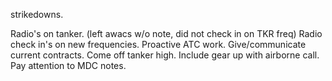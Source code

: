 strikedowns.

Radio's on tanker. (left awacs w/o note,  did not check in on TKR freq)
Radio check in's on new frequencies.
Proactive ATC work.
Give/communicate current contracts.
Come off tanker high.
Include gear up with airborne call.
Pay attention to MDC notes.